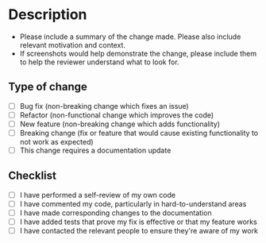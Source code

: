 # Description

- Please include a summary of the change made. Please also include relevant motivation and context.
- If screenshots would help demonstrate the change, please include them to help the reviewer understand what to look for.

## Type of change

- [ ] Bug fix (non-breaking change which fixes an issue)
- [ ] Refactor (non-functional change which improves the code)
- [ ] New feature (non-breaking change which adds functionality)
- [ ] Breaking change (fix or feature that would cause existing functionality to not work as expected)
- [ ] This change requires a documentation update

## Checklist

- [ ] I have performed a self-review of my own code
- [ ] I have commented my code, particularly in hard-to-understand areas
- [ ] I have made corresponding changes to the documentation
- [ ] I have added tests that prove my fix is effective or that my feature works
- [ ] I have contacted the relevant people to ensure they're aware of my work
